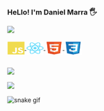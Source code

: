 

### HeLlo! I'm Daniel Marra 🖐️



<div align="left">
  <a href="https://github.com/DaniielMarra">
  <img height="180em" src="https://github-readme-stats.vercel.app/api?username=DaniielMarra&show_icons=true&theme=dark&include_all_commits=true&count_private=true"/>
</div>
<div style="display: inline_block"><br>
  <img align="center" alt="Deka-Js" height="30" width="40" src="https://raw.githubusercontent.com/devicons/devicon/master/icons/javascript/javascript-plain.svg">
  <img align="center" alt="Deka-React" height="30" width="40" src="https://raw.githubusercontent.com/devicons/devicon/master/icons/react/react-original.svg">
  <img align="center" alt="Deka-HTML" height="30" width="40" src="https://raw.githubusercontent.com/devicons/devicon/master/icons/html5/html5-original.svg">
  <img align="center" alt="Deka-CSS" height="30" width="40" src="https://raw.githubusercontent.com/devicons/devicon/master/icons/css3/css3-original.svg">

  ##
 
<div> 

  <a href="https://instagram.com/daniellmarra" target="_blank"><img src="https://img.shields.io/badge/-Instagram-%23E4405F?style=for-the-badge&logo=instagram&logoColor=white" target="_blank"></a>

  <a href="https://www.linkedin.com/in/daniel-marra-797507223/" target="_blank"><img src="https://img.shields.io/badge/-LinkedIn-%230077B5?style=for-the-badge&logo=linkedin&logoColor=white" target="_blank"></a> 
 
![snake gif](https://github.com/DaniielMarra/DaniielMarra/blob/output/github-contribution-grid-snake.svg)
 
</div>
